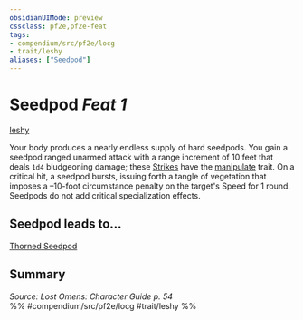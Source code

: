 ```yaml
---
obsidianUIMode: preview
cssclass: pf2e,pf2e-feat
tags:
- compendium/src/pf2e/locg
- trait/leshy
aliases: ["Seedpod"]
---
```

# Seedpod  *Feat 1*  
[leshy](/rules/traits/leshy-b1.md)  


Your body produces a nearly endless supply of hard seedpods. You gain a seedpod ranged unarmed attack with a range increment of 10 feet that deals `1d4` bludgeoning damage; these [Strikes](/rules/actions/strike.md) have the [manipulate](/rules/traits/manipulate.md) trait. On a critical hit, a seedpod bursts, issuing forth a tangle of vegetation that imposes a –10-foot circumstance penalty on the target's Speed for 1 round. Seedpods do not add critical specialization effects.

## Seedpod leads to...

[Thorned Seedpod](/compendium/feats/thorned-seedpod-loag.md)

## Summary

*Source: Lost Omens: Character Guide p. 54*  
%% #compendium/src/pf2e/locg #trait/leshy %%